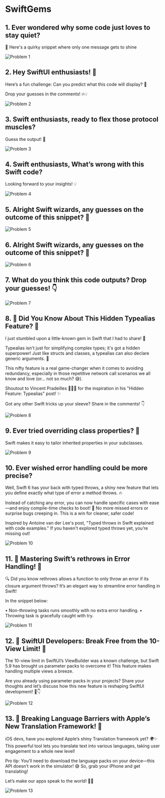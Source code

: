# SwiftGems

## 1.  Ever wondered why some code just loves to stay quiet? 

🤫 Here's a quirky snippet where only one message gets to shine 

![Problem 1](https://github.com/user-attachments/assets/c3a88ef6-ab87-48d9-b6e4-b106e7b00ea7)

## 2. Hey SwiftUI enthusiasts! 🚀

Here’s a fun challenge: Can you predict what this code will display? 🤔

Drop your guesses in the comments! 🔥💡

![Problem 2](https://github.com/user-attachments/assets/432022f7-b7ab-423a-8404-be948f74a400)

## 3. Swift enthusiasts, ready to flex those protocol muscles? 

Guess the output! 🚀

![Problem 3](https://github.com/user-attachments/assets/b9c3ccca-d9cf-42c3-bc37-f6b54d3d71de)

## 4. Swift enthusiasts, What’s wrong with this Swift code? 

Looking forward to your insights! 💡 

![Problem 4](https://github.com/user-attachments/assets/7b25e6aa-b303-4450-80aa-e2c49ede9af7)

## 5. Alright Swift wizards, any guesses on the outcome of this snippet? 👀 

![Problem  5](https://github.com/user-attachments/assets/4236221b-1a97-494a-8d83-7da2257d1fcb)

## 6. Alright Swift wizards, any guesses on the outcome of this snippet? 🤔  

![Problem  6](https://github.com/user-attachments/assets/5a601d4a-6d96-45e7-8702-b15b865a1218)

## 7.  What do you think this code outputs? Drop your guesses! 👇

![Problem 7](https://github.com/user-attachments/assets/21c666da-13dd-488f-a0b7-6f0da6556f48)

## 8. 🎩 Did You Know About This Hidden Typealias Feature? 🎩 

I just stumbled upon a little-known gem in Swift that I had to share! 💎 

Typealias isn't just for simplifying complex types; it's got a hidden superpower! Just like structs and classes, a typealias can also declare generic arguments. 🤯 

This nifty feature is a real game-changer when it comes to avoiding redundancy, especially in those repetitive network call scenarios we all know and love (or... not so much? 😅).

Shoutout to Vincent Pradeilles 👨🏻‍💻 for the inspiration in his "Hidden Feature: Typealias" post! ✨

Got any other Swift tricks up your sleeve? Share in the comments! 👇
  
![Problem 8](https://github.com/user-attachments/assets/813e35fc-8353-46c7-bc5d-a6cdc87b3903)

## 9. Ever tried overriding class properties? 🤔 
Swift makes it easy to tailor inherited properties in your subclasses.
 
![Problem  9](https://github.com/user-attachments/assets/2c7e7c09-be9e-48bf-a73d-23dfb6407aec)

## 10. Ever wished error handling could be more precise?

Well, Swift 6 has your back with typed throws, a shiny new feature that lets you define exactly what type of error a method throws. 🔥

Instead of catching any error, you can now handle specific cases with ease—and enjoy compile-time checks to boot! 🎯 No more missed errors or surprise bugs creeping in. This is a win for cleaner, safer code!

Inspired by Antoine van der Lee's post, "Typed throws in Swift explained with code examples." If you haven't explored typed throws yet, you’re missing out!

![Problem 10](https://github.com/user-attachments/assets/f5af8133-a85b-45d9-881f-7b5d8aded979)

## 11.  🎩 Mastering Swift’s rethrows in Error Handling! 🎩

🔍 Did you know rethrows allows a function to only throw an error if its closure argument throws? It’s an elegant way to streamline error handling in Swift!

In the snippet below:

 • Non-throwing tasks runs smoothly with no extra error handling.
 • Throwing task is gracefully caught with try.

 
![Problem  11](https://github.com/user-attachments/assets/f4dd9667-d1c5-4996-b25e-2b48d203175f)

## 12.  🚀 SwiftUI Developers: Break Free from the 10-View Limit! 🚀

The 10-view limit in SwiftUI’s ViewBuilder was a known challenge, but Swift 5.9 has brought us parameter packs to overcome it! This feature makes handling multiple views a breeze.

Are you already using parameter packs in your projects? Share your thoughts and let’s discuss how this new feature is reshaping SwiftUI development! 💬👇


![Problem  12](https://github.com/user-attachments/assets/6e4c3e41-49b7-472d-9db6-2d30bd8d5b73)


## 13.  🚀 Breaking Language Barriers with Apple’s New Translation Framework! 🚀

iOS devs, have you explored Apple’s shiny Translation framework yet? 🌍✨ This powerful tool lets you translate text into various languages, taking user engagement to a whole new level!

Pro tip: You’ll need to download the language packs on your device—this API doesn’t work in the simulator! 😅 So, grab your iPhone and get translating!

Let’s make our apps speak to the world! 💬📱

![Problem  13](https://github.com/user-attachments/assets/9baa80b6-6daa-4156-9aa1-6de43744ca9c)





















